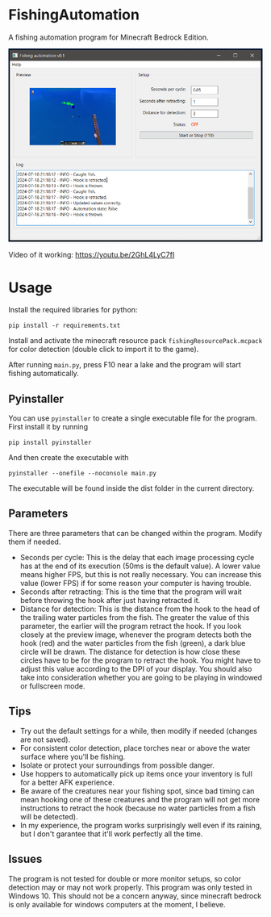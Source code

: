 # FishingAutomation
A fishing automation program for Minecraft Bedrock Edition.

![interface of the program](/images/gui.PNG)

Video of it working: https://youtu.be/2GhL4LyC7fI

# Usage

Install the required libraries for python:
```
pip install -r requirements.txt
```

Install and activate the minecraft resource pack ```fishingResourcePack.mcpack``` for color detection (double click to import it to the game).

After running ```main.py```, press F10 near a lake and the program will start fishing automatically.

## Pyinstaller
You can use ```pyinstaller``` to create a single executable file for the program. First install it by running

```
pip install pyinstaller
```

And then create the executable with

```
pyinstaller --onefile --noconsole main.py
```

The executable will be found inside the dist folder in the current directory.

## Parameters
There are three parameters that can be changed within the program. Modify them if needed.

- Seconds per cycle: This is the delay that each image processing cycle has at the end of its execution (50ms is the default value). A lower value means higher FPS, but this is not really necessary. You can increase this value (lower FPS) if for some reason your computer is having trouble.
- Seconds after retracting: This is the time that the program will wait before throwing the hook after just having retracted it.
- Distance for detection: This is the distance from the hook to the head of the trailing water particles from the fish. The greater the value of this parameter, the earlier will the program retract the hook. If you look closely at the preview image, whenever the program detects both the hook (red) and the water particles from the fish (green), a dark blue circle will be drawn. The distance for detection is how close these circles have to be for the program to retract the hook. You might have to adjust this value according to the DPI of your display. You should also take into consideration whether you are going to be playing in windowed or fullscreen mode.

## Tips
- Try out the default settings for a while, then modify if needed (changes are not saved).
- For consistent color detection, place torches near or above the water surface where you'll be fishing.
- Isolate or protect your surroundings from possible danger.
- Use hoppers to automatically pick up items once your inventory is full for a better AFK experience.
- Be aware of the creatures near your fishing spot, since bad timing can mean hooking one of these creatures and the program will not get more instructions to retract the hook (because no water particles from a fish will be detected).
- In my experience, the program works surprisingly well even if its raining, but I don't garantee that it'll work perfectly all the time.

## Issues
The program is not tested for double or more monitor setups, so color detection may or may not work properly.
This program was only tested in Windows 10. This should not be a concern anyway, since minecraft bedrock is only available for windows computers at the moment, I believe.

